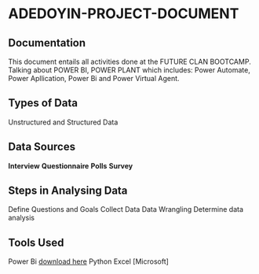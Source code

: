 # ADEDOYIN-PROJECT-DOCUMENT
## Documentation
This document entails all activities done at the FUTURE CLAN BOOTCAMP.
Talking about POWER BI, POWER PLANT which includes: Power Automate, Power Apllication, Power Bi and Power Virtual Agent.
## Types of Data

Unstructured and Structured Data
## Data Sources
**Interview**
**Questionnaire**
**Polls**
**Survey**
## Steps in Analysing Data
Define Questions and Goals
Collect Data
Data Wrangling
Determine data analysis
## Tools Used
Power Bi [download here](https://microsoft.com)
Python
Excel [Microsoft]
